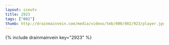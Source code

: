 ```yaml
--- 
layout: sieutv
title: 2923
tags: ["002"]
thumb: http://drainmainvein.com/media/videos/tmb/000/002/923/player.jpg
---
```

{% include drainmainvein key="2923" %} 
